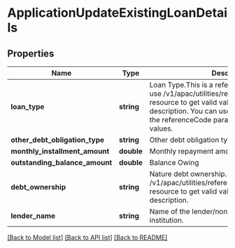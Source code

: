 # ApplicationUpdateExistingLoanDetails

## Properties
Name | Type | Description | Notes
------------ | ------------- | ------------- | -------------
**loan_type** | **string** | Loan Type.This is a reference data field. Please use /v1/apac/utilities/referenceData/{loanType} resource to get valid value of this field with description. You can use loanType field name as the referenceCode parameter to retrieve the values. | [optional] 
**other_debt_obligation_type** | **string** | Other debt obligation type. | [optional] 
**monthly_installment_amount** | **double** | Monthly repayment amount | [optional] 
**outstanding_balance_amount** | **double** | Balance Owing | [optional] 
**debt_ownership** | **string** | Nature debt ownership. Please use /v1/apac/utilities/referenceData/{debtOwnership} resource to get valid value of this field with description. | [optional] 
**lender_name** | **string** | Name of the lender/non-banking financial institution. | [optional] 

[[Back to Model list]](../../README.md#documentation-for-models) [[Back to API list]](../../README.md#documentation-for-api-endpoints) [[Back to README]](../../README.md)

